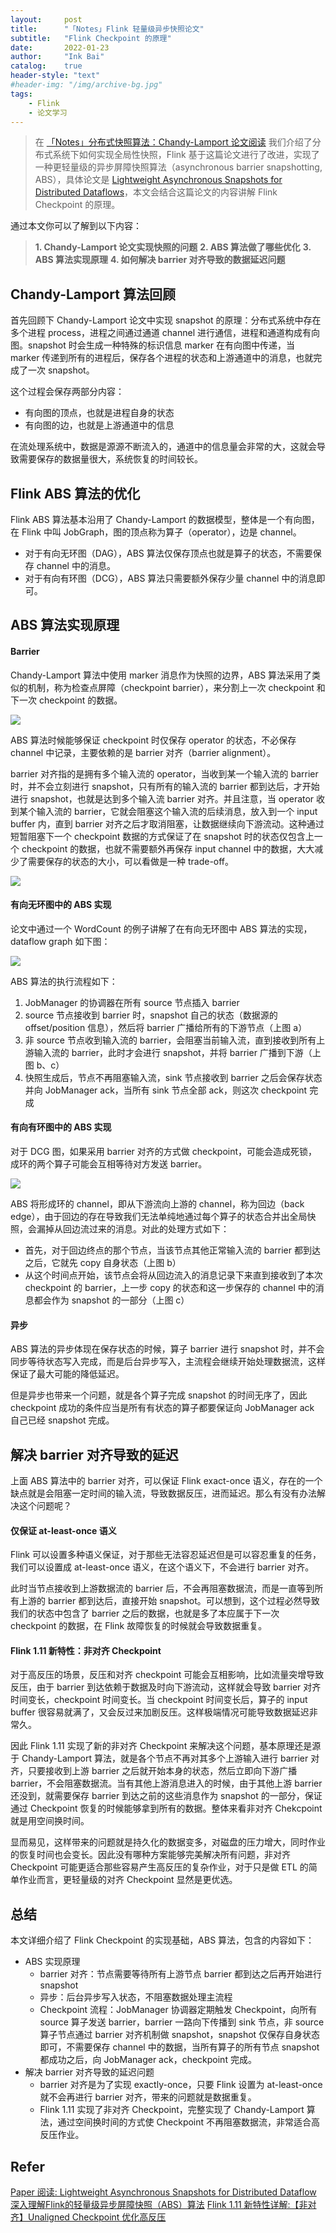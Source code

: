 ```yaml
---
layout:     post
title:      "「Notes」Flink 轻量级异步快照论文"
subtitle:   "Flink Checkpoint 的原理"
date:       2022-01-23
author:     "Ink Bai"
catalog:    true
header-style: "text"
#header-img: "/img/archive-bg.jpg"
tags:
    - Flink
    - 论文学习
---
```


> 在 [「Notes」分布式快照算法：Chandy-Lamport 论文阅读](/2022/01/22/chandy-lamport-paper/) 我们介绍了分布式系统下如何实现全局性快照，Flink 基于这篇论文进行了改进，实现了一种更轻量级的异步屏障快照算法（asynchronous barrier snapshotting, ABS），具体论文是 [Lightweight Asynchronous Snapshots for Distributed Dataflows](https://arxiv.org/pdf/1506.08603.pdf)，本文会结合这篇论文的内容讲解 Flink Checkpoint 的原理。

通过本文你可以了解到以下内容：

> **1. Chandy-Lamport 论文实现快照的问题**
> **2. ABS 算法做了哪些优化**
> **3. ABS 算法实现原理**
> **4. 如何解决 barrier 对齐导致的数据延迟问题**

## Chandy-Lamport 算法回顾
首先回顾下 Chandy-Lamport 论文中实现 snapshot 的原理：分布式系统中存在多个进程 process，进程之间通过通道 channel 进行通信，进程和通道构成有向图。snapshot 时会生成一种特殊的标识信息 marker 在有向图中传递，当 marker 传递到所有的进程后，保存各个进程的状态和上游通道中的消息，也就完成了一次 snapshot。

这个过程会保存两部分内容：

- 有向图的顶点，也就是进程自身的状态
- 有向图的边，也就是上游通道中的信息

在流处理系统中，数据是源源不断流入的，通道中的信息量会非常的大，这就会导致需要保存的数据量很大，系统恢复的时间较长。

## Flink ABS 算法的优化
Flink ABS 算法基本沿用了 Chandy-Lamport 的数据模型，整体是一个有向图，在 Flink 中叫 JobGraph，图的顶点称为算子（operator），边是 channel。

- 对于有向无环图（DAG），ABS 算法仅保存顶点也就是算子的状态，不需要保存 channel 中的消息。
- 对于有向有环图（DCG），ABS 算法只需要额外保存少量 channel 中的消息即可。

## ABS 算法实现原理
#### Barrier
Chandy-Lamport 算法中使用 marker 消息作为快照的边界，ABS 算法采用了类似的机制，称为检查点屏障（checkpoint barrier），来分割上一次 checkpoint 和下一次 checkpoint 的数据。

![](/img/content/stream_barriers.svg)

ABS 算法时候能够保证 checkpoint 时仅保存 operator 的状态，不必保存 channel 中记录，主要依赖的是 barrier 对齐（barrier alignment）。

barrier 对齐指的是拥有多个输入流的 operator，当收到某一个输入流的 barrier 时，并不会立刻进行 snapshot，只有所有的输入流的 barrier 都到达后，才开始进行 snapshot，也就是达到多个输入流 barrier 对齐。并且注意，当 operator 收到某个输入流的 barrier，它就会阻塞这个输入流的后续消息，放入到一个 input buffer 内，直到 barrier 对齐之后才取消阻塞，让数据继续向下游流动。这种通过短暂阻塞下一个 checkpoint 数据的方式保证了在 snapshot 时的状态仅包含上一个 checkpoint 的数据，也就不需要额外再保存 input channel 中的数据，大大减少了需要保存的状态的大小，可以看做是一种 trade-off。

![](/img/content/stream_aligning.svg)

#### 有向无环图中的 ABS 实现
论文中通过一个 WordCount 的例子讲解了在有向无环图中 ABS 算法的实现，dataflow graph 如下图：

![](/img/content/195230-47fbcee019af584b.webp)

ABS 算法的执行流程如下：

1. JobManager 的协调器在所有 source 节点插入 barrier
2. source 节点接收到 barrier 时，snapshot 自己的状态（数据源的 offset/position 信息），然后将 barrier 广播给所有的下游节点（上图 a）
3. 非 source 节点收到输入流的 barrier，会阻塞当前输入流，直到接收到所有上游输入流的 barrier，此时才会进行 snapshot，并将 barrier 广播到下游（上图 b、c）
4. 快照生成后，节点不再阻塞输入流，sink 节点接收到 barrier 之后会保存状态并向 JobManager ack，当所有 sink 节点全部 ack，则这次 checkpoint 完成

#### 有向有环图中的 ABS 实现
对于 DCG 图，如果采用 barrier 对齐的方式做 checkpoint，可能会造成死锁，成环的两个算子可能会互相等待对方发送 barrier。

![](/img/content/195230-36d1eef7ff7c1026.webp)

ABS 将形成环的 channel，即从下游流向上游的 channel，称为回边（back edge），由于回边的存在导致我们无法单纯地通过每个算子的状态合并出全局快照，会漏掉从回边流过来的消息。对此的处理方式如下：

- 首先，对于回边终点的那个节点，当该节点其他正常输入流的 barrier 都到达之后，它就先 copy 自身状态（上图 b）
- 从这个时间点开始，该节点会将从回边流入的消息记录下来直到接收到了本次 checkpoint 的 barrier，上一步 copy 的状态和这一步保存的 channel 中的消息都会作为 snapshot 的一部分（上图 c）

#### 异步
ABS 算法的异步体现在保存状态的时候，算子 barrier 进行 snapshot 时，并不会同步等待状态写入完成，而是后台异步写入，主流程会继续开始处理数据流，这样保证了最大可能的降低延迟。

但是异步也带来一个问题，就是各个算子完成 snapshot 的时间无序了，因此 checkpoint 成功的条件应当是所有有状态的算子都要保证向 JobManager ack 自己已经 snapshot 完成。

## 解决 barrier 对齐导致的延迟
上面 ABS 算法中的 barrier 对齐，可以保证 Flink exact-once 语义，存在的一个缺点就是会阻塞一定时间的输入流，导致数据反压，进而延迟。那么有没有办法解决这个问题呢？
#### 仅保证 at-least-once 语义
Flink 可以设置多种语义保证，对于那些无法容忍延迟但是可以容忍重复的任务，我们可以设置成 at-least-once 语义，在这个语义下，不会进行 barrier 对齐。

此时当节点接收到上游数据流的 barrier 后，不会再阻塞数据流，而是一直等到所有上游的 barrier 都到达后，直接开始 snapshot。可以想到，这个过程必然导致我们的状态中包含了 barrier 之后的数据，也就是多了本应属于下一次 checkpoint 的数据，在 Flink 故障恢复的时候就会导致数据重复。

#### Flink 1.11 新特性：非对齐 Checkpoint
对于高反压的场景，反压和对齐 checkpoint 可能会互相影响，比如流量突增导致反压，由于 barrier 到达依赖于数据及时向下游流动，这样就会导致 barrier 对齐时间变长，checkpoint 时间变长。当 checkpoint 时间变长后，算子的 input buffer 很容易就满了，又会反过来加剧反压。这样极端情况可能导致数据延迟非常久。

因此 Flink 1.11 实现了新的非对齐 Checkpoint 来解决这个问题，基本原理还是源于 Chandy-Lamport 算法，就是各个节点不再对其多个上游输入进行 barrier 对齐，只要接收到上游 barrier 之后就开始本身的状态，然后立即向下游广播 barrier，不会阻塞数据流。当有其他上游消息进入的时候，由于其他上游 barrier 还没到，就需要保存 barrier 到达之前的这些消息作为 snapshot 的一部分，保证通过 Checkpoint 恢复的时候能够拿到所有的数据。整体来看非对齐 Chekcpoint 就是用空间换时间。

显而易见，这样带来的问题就是持久化的数据变多，对磁盘的压力增大，同时作业的恢复时间也会变长。因此没有哪种方案能够完美解决所有问题，非对齐 Checkpoint 可能更适合那些容易产生高反压的复杂作业，对于只是做 ETL 的简单作业而言，更轻量级的对齐 Checkpoint 显然是更优选。

## 总结
本文详细介绍了 Flink Checkpoint 的实现基础，ABS 算法，包含的内容如下：

- ABS 实现原理
  - barrier 对齐：节点需要等待所有上游节点 barrier 都到达之后再开始进行 snapshot
  - 异步：后台异步写入状态，不阻塞数据处理主流程
  - Checkpoint 流程：JobManager 协调器定期触发 Checkpoint，向所有 source 算子发送 barrier，barrier 一路向下传播到 sink 节点，非 source 算子节点通过 barrier 对齐机制做 snapshot，snapshot 仅保存自身状态即可，不需要保存 channel 中的数据，当所有算子的所有节点 snapshot 都成功之后，向 JobManager ack，checkpoint 完成。
- 解决 barrier 对齐导致的延迟问题
  - barrier 对齐是为了实现 exactly-once，只要 Flink 设置为 at-least-once 就不会再进行 barrier 对齐，带来的问题就是数据重复。
  - Flink 1.11 实现了非对齐 Checkpoint，完整实现了 Chandy-Lamport 算法，通过空间换时间的方式使 Checkpoint 不再阻塞数据流，非常适合高反压作业。

## Refer
[Paper 阅读: Lightweight Asynchronous Snapshots for Distributed Dataflow](https://matt33.com/2019/10/20/paper-flink-snapshot/)
[深入理解Flink的轻量级异步屏障快照（ABS）算法](https://www.jianshu.com/p/3093f6d92750)
[Flink 1.11 新特性详解:【非对齐】Unaligned Checkpoint 优化高反压](https://mp.weixin.qq.com/s/rxxpePoh-Z2fRwQexwsbxg)
